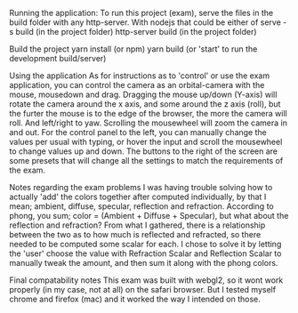 Running the application:
  To run this project (exam), serve the files in the build folder with any http-server.
  With nodejs that could be either of
    serve -s build        (in the project folder)
    http-server build     (in the project folder)

  Build the project
    yarn install          (or npm)
    yarn build            (or 'start' to run the development build/server)

Using the application
  As for instructions as to 'control' or use the exam application, you can
  control the camera as an orbital-camera with the mouse, mousedown and drag.
  Dragging the mouse up/down (Y-axis) will rotate the camera around the x axis,
  and some around the z axis (roll), but the furter the mouse is to the edge
  of the browser, the more the camera will roll. And left/right to yaw.
  Scrolling the mousewheel will zoom the camera in and out.
  For the control panel to the left, you can manually change the values per usual
  with typing, or hover the input and scroll the mousewheel to change values up
  and down.
  The buttons to the right of the screen are some presets that will change all the
  settings to match the requirements of the exam.

Notes regarding the exam problems
  I was having trouble solving how to actually 'add' the colors together after
  computed individually, by that I mean; ambient, diffuse, specular, reflection
  and refraction. According to phong, you sum; color = (Ambient + Diffuse + Specular),
  but what about the reflection and refraction?
  From what I gathered, there is a relationship between the two as to how much is
  reflected and refracted, so there needed to be computed some scalar for each.
  I chose to solve it by letting the 'user' choose the value with Refraction Scalar
  and Reflection Scalar to manually tweak the amount, and then sum it along with the
  phong colors.

Final compatability notes
  This exam was built with webgl2, so it wont work properly (in my case, not at all)
  on the safari browser. But I tested myself chrome and firefox (mac) and it worked
  the way I intended on those.